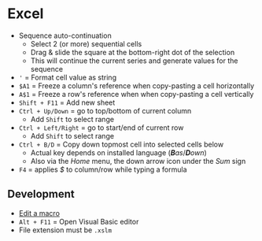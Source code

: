 # Excel

* Sequence auto-continuation
  * Select 2 (or more) sequential cells
  * Drag & slide the square at the bottom-right dot of the selection
  * This will continue the current series and generate values for the sequence
* `'` = Format cell value as string
* `$A1` = Freeze a column's reference when copy-pasting a cell horizontally
* `A$1` = Freeze a row's reference when when copy-pasting a cell vertically
* `Shift + F11` = Add new sheet
* `Ctrl + Up/Down` = go to top/bottom of current column
  * Add `Shift` to select range
* `Ctrl + Left/Right` = go to start/end of current row
  * Add `Shift` to select range
* `Ctrl + B/D` = Copy down topmost cell into selected cells below
  * Actual key depends on installed language (_**B**as_/_**D**own_)
  * Also via the _Home_ menu, the down arrow icon under the _Sum_ sign
* `F4` = applies _$_ to column/row while typing a formula

## Development

* [Edit a macro](https://support.microsoft.com/en-us/office/edit-a-macro-ed9e8c3d-58fd-47a1-83eb-bdee680376bb)
* `Alt + F11` = Open Visual Basic editor
* File extension must be `.xslm`
